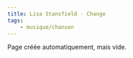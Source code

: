 ```yaml
---
title: Lisa Stansfield - Change
tags:
    - musique/chanson
---
```


Page créée automatiquement, mais vide.

